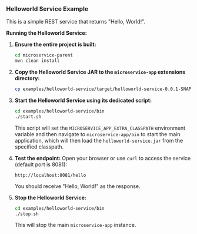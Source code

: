 ### Helloworld Service Example

This is a simple REST service that returns "Hello, World!".

**Running the Helloworld Service:**

1.  **Ensure the entire project is built:**
    ```bash
    cd microservice-parent
    mvn clean install
    ```

2.  **Copy the Helloworld Service JAR to the `microservice-app` extensions directory:**
    ```bash
    cp examples/helloworld-service/target/helloworld-service-0.0.1-SNAPSHOT.jar microservice-app/extensions/
    ```

3.  **Start the Helloworld Service using its dedicated script:**
    ```bash
    cd examples/helloworld-service/bin
    ./start.sh
    ```
    This script will set the `MICROSERVICE_APP_EXTRA_CLASSPATH` environment variable and then navigate to `microservice-app/bin` to start the main application, which will then load the `helloworld-service.jar` from the specified classpath.

4.  **Test the endpoint:**
    Open your browser or use `curl` to access the service (default port is 8081):
    ```
    http://localhost:8081/hello
    ```
    You should receive "Hello, World!" as the response.

5.  **Stop the Helloworld Service:**
    ```bash
    cd examples/helloworld-service/bin
    ./stop.sh
    ```
    This will stop the main `microservice-app` instance.
